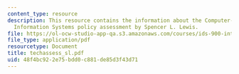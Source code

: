 ```yaml
---
content_type: resource
description: This resource contains the information about the Computer-Based National
  Information Systems policy assessment by Spencer L. Lewis.
file: https://ol-ocw-studio-app-qa.s3.amazonaws.com/courses/ids-900-integrating-doctoral-seminar-on-emerging-technologies-fall-2005/48f4bc922e75bdd0c881de85d3f43d71_techassess_sl.pdf
file_type: application/pdf
resourcetype: Document
title: techassess_sl.pdf
uid: 48f4bc92-2e75-bdd0-c881-de85d3f43d71
---
```


